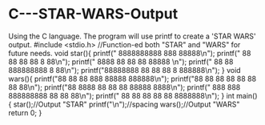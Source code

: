 # C---STAR-WARS-Output
Using the C language. The program will use printf to create a 'STAR WARS' output.
#include <stdio.h>
//Function-ed both "STAR" and "WARS" for future needs.
void star(){
 printf(" 8888888888 888 88888\n");
 printf(" 88 88 88 88 8 88\n");
 printf(" 8888 88 88 88 88888 \n");
 printf(" 88 88 888888888 8 88\n");
 printf("88888888 88 88 88 8 888888\n");
}
void wars(){
 printf("88 88 88 888 88888 888888\n");
 printf("88 88 88 88 88 88 88 88\n");
 printf("88 8888 88 88 88 88888 8888\n");
 printf(" 888 888 888888888 88 88 88\n");
 printf(" 88 88 88 88 88 8888888\n");
}
int main()
{
 star();//Output "STAR"
 printf("\n");//spacing
 wars();//Output "WARS"
 return 0;
}
